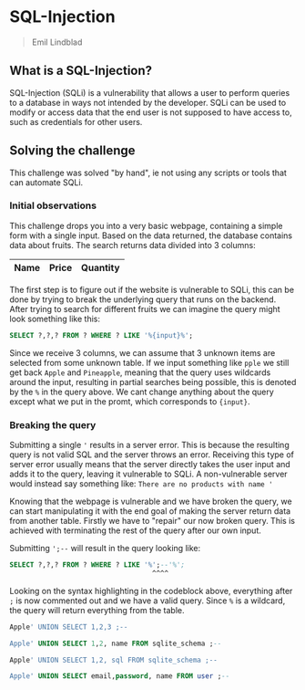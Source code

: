 # SQL-Injection

> Emil Lindblad

## What is a SQL-Injection?

SQL-Injection (SQLi) is a vulnerability that allows a user to perform queries to a database in ways not intended by the developer. SQLi can be used to modify
or access data that the end user is not supposed to have access to, such as credentials for other users.

## Solving the challenge
This challenge was solved "by hand", ie not using any scripts or tools that can automate SQLi.

### Initial observations

This challenge drops you into a very basic webpage, containing a simple form with a single input. Based on the data returned, the database contains data about
fruits. The search returns data divided into 3 columns:

|Name|Price|Quantity|
|----|-----|--------|


The first step is to figure out if the website is vulnerable to SQLi, this can be done by trying to break the underlying query that runs on the backend.
After trying to search for different fruits we can imagine the query might look something like this:

```sql
SELECT ?,?,? FROM ? WHERE ? LIKE '%{input}%';
```

Since we receive 3 columns, we can assume that 3 unknown items are selected from some unknown table.
If we input something like `pple` we still get back `Apple` and `Pineapple`, meaning that the query uses wildcards around the input, resulting in
partial searches being possible, this is denoted by the `%` in the query above. We cant change anything about the query except what we put in the promt, which
corresponds to `{input}`.

### Breaking the query
Submitting a single `'` results in a server error. This is because the resulting query is not valid SQL and the server throws an error. Receiving
this type of server error usually means that the server directly takes the user input and adds it to the query, leaving it vulnerable to SQLi. A non-vulnerable
server would instead say something like: `There are no products with name '`

Knowing that the webpage is vulnerable and we have broken the query, we can start manipulating it with the end goal of making the server return data from
another table. Firstly we have to "repair" our now broken query. This is achieved with terminating the rest of the query after our own input.

Submitting `';--` will result in the query looking like:

```sql
SELECT ?,?,? FROM ? WHERE ? LIKE '%';--'%';
                                   ^^^^
```

Looking on the syntax highlighting in the codeblock above, everything after `;` is now commented out and we have a valid query. Since `%` is a wildcard, the
query will return everything from the table.

```sql
Apple' UNION SELECT 1,2,3 ;--

Apple' UNION SELECT 1,2, name FROM sqlite_schema ;--

Apple' UNION SELECT 1,2, sql FROM sqlite_schema ;--

Apple' UNION SELECT email,password, name FROM user ;--

```
